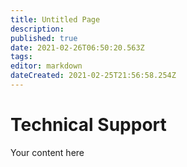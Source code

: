 ```yaml
---
title: Untitled Page
description: 
published: true
date: 2021-02-26T06:50:20.563Z
tags: 
editor: markdown
dateCreated: 2021-02-25T21:56:58.254Z
---
```


# Technical Support

Your content here